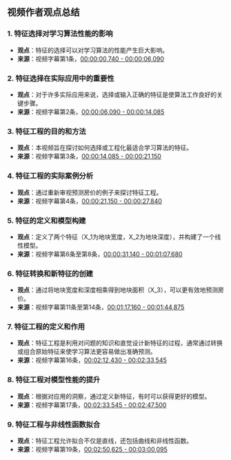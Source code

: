 ## 视频作者观点总结

### 1. 特征选择对学习算法性能的影响
- **观点**：特征的选择可以对学习算法的性能产生巨大影响。
- **来源**：视频字幕第1条，[00:00:00,740 - 00:00:06,090](#)

### 2. 特征选择在实际应用中的重要性
- **观点**：对于许多实际应用来说，选择或输入正确的特征是使算法工作良好的关键步骤。
- **来源**：视频字幕第2条，[00:00:06,090 - 00:00:14,085](#)

### 3. 特征工程的目的和方法
- **观点**：本视频旨在探讨如何选择或工程化最适合学习算法的特征。
- **来源**：视频字幕第3条，[00:00:14,085 - 00:00:21,150](#)

### 4. 特征工程的实际案例分析
- **观点**：通过重新审视预测房价的例子来探讨特征工程。
- **来源**：视频字幕第4条，[00:00:21,150 - 00:00:27,840](#)

### 5. 特征的定义和模型构建
- **观点**：定义了两个特征（X_1为地块宽度，X_2为地块深度），并构建了一个线性模型。
- **来源**：视频字幕第6条至第8条，[00:00:31,140 - 00:01:07,680](#)

### 6. 特征转换和新特征的创建
- **观点**：通过将地块宽度和深度相乘得到地块面积（X_3），可以更有效地预测房价。
- **来源**：视频字幕第11条至第14条，[00:01:17,160 - 00:01:44,875](#)

### 7. 特征工程的定义和作用
- **观点**：特征工程是利用对问题的知识和直觉设计新特征的过程，通常通过转换或组合原始特征来使学习算法更容易做出准确预测。
- **来源**：视频字幕第16条，[00:02:12,430 - 00:02:33,545](#)

### 8. 特征工程对模型性能的提升
- **观点**：根据对应用的洞察，通过定义新特征，有时可以获得更好的模型。
- **来源**：视频字幕第17条，[00:02:33,545 - 00:02:47,500](#)

### 9. 特征工程与非线性函数拟合
- **观点**：特征工程允许拟合不仅是直线，还包括曲线和非线性函数。
- **来源**：视频字幕第19条，[00:02:50,625 - 00:03:00,095](#)